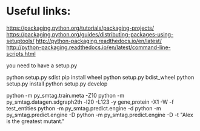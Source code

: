 
# Useful links:

https://packaging.python.org/tutorials/packaging-projects/
https://packaging.python.org/guides/distributing-packages-using-setuptools/
http://python-packaging.readthedocs.io/en/latest/
http://python-packaging.readthedocs.io/en/latest/command-line-scripts.html

you need to have a setup.py

python setup.py sdist
pip install wheel
python setup.py bdist_wheel
python setup.py install
python setup.py develop




python -m py_smtag.train.meta -Z10
python -m py_smtag.datagen.sdgraph2th -l20 -L123 -y gene,protein -X1 -W -f test_entities
python -m py_smtag.predict.engine -d
python -m py_smtag.predict.engine -D
python -m py_smtag.predict.engine -D -t "Alex is the greatest mutant."
